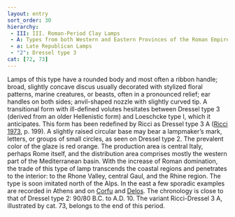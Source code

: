 ```yaml
---
layout: entry
sort_order: 30
hierarchy:
 - III: III. Roman-Period Clay Lamps
 - A: Types from both Western and Eastern Provinces of the Roman Empire
 - a: Late Republican Lamps
 - "2": Dressel type 3
cat: [72, 73]
---
```


Lamps of this type have a rounded body and most often a ribbon handle; broad, slightly concave discus usually decorated with stylized floral patterns, marine creatures, or beasts, often in a pronounced relief; ear handles on both sides; anvil-shaped nozzle with slightly curved tip. A transitional form with ill-defined volutes hesitates between Dressel type 3 (derived from an older Hellenistic form) and Loeschcke type I, which it anticipates. This form has been redefined by Ricci as Dressel type 3 A (<a href='../../bibliography/#ricci-1973'>Ricci 1973</a>, p. 199). A slightly raised circular base may bear a lampmaker’s mark, letters, or groups of small circles, as seen on Dressel type 2. The prevalent color of the glaze is red orange. The production area is central Italy, perhaps Rome itself, and the distribution area comprises mostly the western part of the Mediterranean basin. With the increase of Roman domination, the trade of this type of lamp transcends the coastal regions and penetrates to the interior: to the Rhone Valley, central Gaul, and the Rhine region. The type is soon imitated north of the Alps. In the east a few sporadic examples are recorded in Athens and on <a href='../../map/#loc_530834'>Corfu</a> and <a href='../../map/#loc_599588'>Delos</a>. The chronology is close to that of Dressel type 2: 90/80 B.C. to A.D. 10. The variant Ricci-Dressel 3 A, illustrated by cat. 73, belongs to the end of this period.
